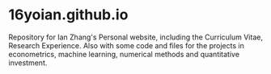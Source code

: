 # 16yoian.github.io
Repository for Ian Zhang's Personal website, including the Curriculum Vitae, Research Experience.
Also with some code and files for the projects in econometrics, machine learning, numerical methods and quantitative investment.
